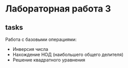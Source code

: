# Лабораторная работа 3

## tasks

Работа с базовыми операциями:
- Инверсия числа
- Нахождение НОД (наибольшего общего делителя)
- Решение квадратного уравнения
